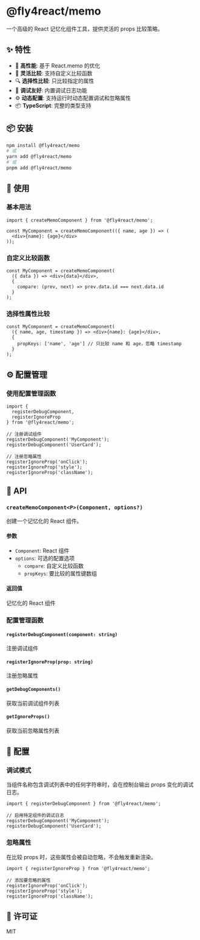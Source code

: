 # @fly4react/memo

一个高级的 React 记忆化组件工具，提供灵活的 props 比较策略。

## ✨ 特性

- 🚀 **高性能**: 基于 React.memo 的优化
- 🎯 **灵活比较**: 支持自定义比较函数
- 🔍 **选择性比较**: 只比较指定的属性
- 🐛 **调试友好**: 内置调试日志功能
- ⚙️ **动态配置**: 支持运行时动态配置调试和忽略属性
- 📦 **TypeScript**: 完整的类型支持

## 📦 安装

```bash
npm install @fly4react/memo
# 或
yarn add @fly4react/memo
# 或
pnpm add @fly4react/memo
```

## 🚀 使用

### 基本用法

```tsx
import { createMemoComponent } from '@fly4react/memo';

const MyComponent = createMemoComponent(({ name, age }) => (
  <div>{name}: {age}</div>
));
```

### 自定义比较函数

```tsx
const MyComponent = createMemoComponent(
  ({ data }) => <div>{data}</div>,
  {
    compare: (prev, next) => prev.data.id === next.data.id
  }
);
```

### 选择性属性比较

```tsx
const MyComponent = createMemoComponent(
  ({ name, age, timestamp }) => <div>{name}: {age}</div>,
  {
    propKeys: ['name', 'age'] // 只比较 name 和 age，忽略 timestamp
  }
);
```

## ⚙️ 配置管理

### 使用配置管理函数

```tsx
import { 
  registerDebugComponent, 
  registerIgnoreProp 
} from '@fly4react/memo';

// 注册调试组件
registerDebugComponent('MyComponent');
registerDebugComponent('UserCard');

// 注册忽略属性
registerIgnoreProp('onClick');
registerIgnoreProp('style');
registerIgnoreProp('className');
```





## 📖 API

### `createMemoComponent<P>(Component, options?)`

创建一个记忆化的 React 组件。

#### 参数

- `Component`: React 组件
- `options`: 可选的配置选项
  - `compare`: 自定义比较函数
  - `propKeys`: 要比较的属性键数组

#### 返回值

记忆化的 React 组件

### 配置管理函数

#### `registerDebugComponent(component: string)`
注册调试组件

#### `registerIgnoreProp(prop: string)`
注册忽略属性

#### `getDebugComponents()`
获取当前调试组件列表

#### `getIgnoreProps()`
获取当前忽略属性列表



## 🔧 配置

### 调试模式

当组件名称包含调试列表中的任何字符串时，会在控制台输出 props 变化的调试日志。

```tsx
import { registerDebugComponent } from '@fly4react/memo';

// 启用特定组件的调试日志
registerDebugComponent('MyComponent');
registerDebugComponent('UserCard');
```

### 忽略属性

在比较 props 时，这些属性会被自动忽略，不会触发重新渲染。

```tsx
import { registerIgnoreProp } from '@fly4react/memo';

// 添加要忽略的属性
registerIgnoreProp('onClick');
registerIgnoreProp('style');
registerIgnoreProp('className');
```

## 📄 许可证

MIT
